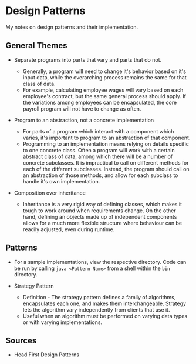 # Design Patterns

My notes on design patterns and their implementation.


## General Themes

* Separate programs into parts that vary and parts that do not.
    * Generally, a program will need to change it's behavior based on it's input data, while the overarching process remains the same for that class of data.
    * For example, calculating employee wages will vary based on each employee's contract, but the same general process should apply. If the variations among employees can be encapsulated, the core payroll program will not have to change as often.

* Program to an abstraction, not a concrete implementation
    * For parts of a program which interact with a component which varies, it's important to program to an abstraction of that component.
    * Programming to an implementation means relying on details specific to one concrete class. Often a program will work with a certain abstract class of data, among which there will be a number of concrete subclasses. It is impractical to call on different methods for each of the different subclasses. Instead, the program should call on an abstraction of those methods, and allow for each subclass to handle it's own implementation.

* Composition over inheritance
    * Inheritance is a very rigid way of defining classes, which makes it tough to work around when requirements change. On the other hand, defining an objects made up of independent components allows for a much more flexible structure where behaviour can be readily adjusted, even during runtime.


## Patterns

* For a sample implementations, view the respective directory. Code can be run by calling `java <Pattern Name>` from a shell within the `bin` directory.

* Strategy Pattern
    * Definition - The strategy pattern defines a family of algorithms, encapsulates each one, and makes them interchangeable. Strategy lets the algorithm vary independently from clients that use it.
    * Useful when an algorithm must be performed on varying data types or with varying implementations.

## Sources

* Head First Design Patterns